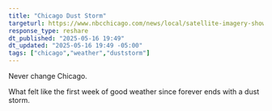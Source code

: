 ```yaml
---
title: "Chicago Dust Storm"
targeturl: https://www.nbcchicago.com/news/local/satellite-imagery-shows-large-dust-storm-over-chicago-area-from-space/3748009/ 
response_type: reshare
dt_published: "2025-05-16 19:49"
dt_updated: "2025-05-16 19:49 -05:00"
tags: ["chicago","weather","duststorm"]
---
```


Never change Chicago.

What felt like the first week of good weather since forever ends with a dust storm.